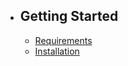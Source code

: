 - ## Getting Started
    - [Requirements](/docs/{{version}}/requirements)
    - [Installation](/docs/{{version}}/installation)